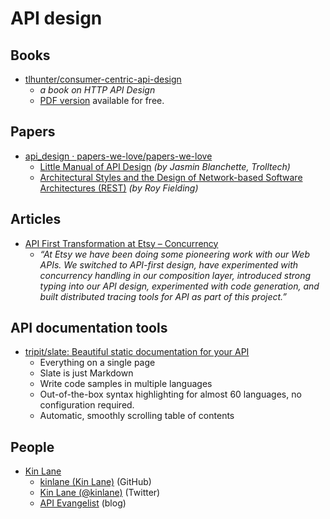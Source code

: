 # API design


## Books

- [tlhunter/consumer-centric-api-design](https://github.com/tlhunter/consumer-centric-api-design)
  - _a book on HTTP API Design_
  - [PDF version](https://thomashunter.name/consumer-centric-api-design/Consumer-Centric%20API%20Design%20v0.4.0.pdf) available for free.


## Papers

- [api_design · papers-we-love/papers-we-love](https://github.com/papers-we-love/papers-we-love/tree/master/api_design)
  - [Little Manual of API Design](https://github.com/papers-we-love/papers-we-love/blob/master/api_design/api-design.pdf) _(by Jasmin Blanchette, Trolltech)_
  - [Architectural Styles and the Design of Network-based Software Architectures (REST)](https://www.ics.uci.edu/~fielding/pubs/dissertation/fielding_dissertation.pdf) _(by Roy Fielding)_



## Articles

- [API First Transformation at Etsy – Concurrency](https://codeascraft.com/2016/09/06/api-first-transformation-at-etsy-concurrency/)
  - _“At Etsy we have been doing some pioneering work with our Web APIs. We switched to API-first design, have experimented with concurrency handling in our composition layer, introduced strong typing into our API design, experimented with code generation, and built distributed tracing tools for API as part of this project.”_





## API documentation tools

- [tripit/slate: Beautiful static documentation for your API](https://github.com/tripit/slate)
  - Everything on a single page
  - Slate is just Markdown
  - Write code samples in multiple languages
  - Out-of-the-box syntax highlighting for almost 60 languages, no configuration required.
  - Automatic, smoothly scrolling table of contents




## People

- [Kin Lane](http://kinlane.com/)
  - [kinlane (Kin Lane)](https://github.com/kinlane) (GitHub)
  - [Kin Lane (@kinlane)](https://twitter.com/kinlane) (Twitter)
  - [API Evangelist](http://apievangelist.com/) (blog)

